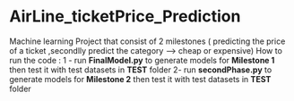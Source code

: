 # AirLine_ticketPrice_Prediction
Machine learning Project that consist of 2 milestones  ( predicting the price of a ticket ,secondlly predict the category --> cheap or expensive)
How to run the code : 
1 - run **FinalModel.py**  to generate models for **Milestone 1** then test it with test datasets in **TEST** folder 
2- run **secondPhase.py** to generate models for **Milestone 2**    then test it with test datasets in **TEST** folder 
